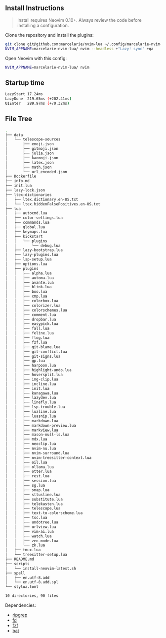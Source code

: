 ## Install Instructions

> Install requires Neovim 0.10+. Always review the code before installing a configuration.

Clone the repository and install the plugins:

```bash
git clone git@github.com:marcelarie/nvim-lua ~/.config/marcelarie-nvim-lua
NVIM_APPNAME=marcelarie-nvim-lua/ nvim --headless +"Lazy! sync" +qa
```

Open Neovim with this config:

```bash
NVIM_APPNAME=marcelarie-nvim-lua/ nvim
```

## Startup time

```bash
LazyStart 17.24ms
LazyDone  219.65ms (+202.41ms)
UIEnter   289.97ms (+70.32ms)
```

## File Tree

```bash
.
├── data
│   └── telescope-sources
│       ├── emoji.json
│       ├── gitmoji.json
│       ├── julia.json
│       ├── kaomoji.json
│       ├── latex.json
│       ├── math.json
│       └── url_encoded.json
├── Dockerfile
├── info.md
├── init.lua
├── lazy-lock.json
├── ltex-dictionaries
│   ├── ltex.dictionary.en-US.txt
│   └── ltex.hiddenFalsePositives.en-US.txt
├── lua
│   ├── autocmd.lua
│   ├── color-settings.lua
│   ├── commands.lua
│   ├── global.lua
│   ├── keymaps.lua
│   ├── kickstart
│   │   └── plugins
│   │       └── debug.lua
│   ├── lazy-bootstrap.lua
│   ├── lazy-plugins.lua
│   ├── lsp-setup.lua
│   ├── options.lua
│   ├── plugins
│   │   ├── alpha.lua
│   │   ├── automa.lua
│   │   ├── avante.lua
│   │   ├── blink.lua
│   │   ├── boo.lua
│   │   ├── cmp.lua
│   │   ├── colorbox.lua
│   │   ├── colorizer.lua
│   │   ├── colorschemes.lua
│   │   ├── comment.lua
│   │   ├── dropbar.lua
│   │   ├── easypick.lua
│   │   ├── fall.lua
│   │   ├── feline.lua
│   │   ├── flog.lua
│   │   ├── fzf.lua
│   │   ├── git-blame.lua
│   │   ├── git-conflict.lua
│   │   ├── git-signs.lua
│   │   ├── gp.lua
│   │   ├── harpoon.lua
│   │   ├── highlight-undo.lua
│   │   ├── hoversplit.lua
│   │   ├── img-clip.lua
│   │   ├── incline.lua
│   │   ├── init.lua
│   │   ├── kanagawa.lua
│   │   ├── lazydev.lua
│   │   ├── linefly.lua
│   │   ├── lsp-trouble.lua
│   │   ├── lualine.lua
│   │   ├── luasnip.lua
│   │   ├── markdown.lua
│   │   ├── markdown-preview.lua
│   │   ├── markview.lua
│   │   ├── mason-null-ls.lua
│   │   ├── mdx.lua
│   │   ├── neoclip.lua
│   │   ├── nvim-nu.lua
│   │   ├── nvim-surround.lua
│   │   ├── nvim-treesitter-context.lua
│   │   ├── oil.lua
│   │   ├── ollama.lua
│   │   ├── otter.lua
│   │   ├── rest.lua
│   │   ├── session.lua
│   │   ├── sg.lua
│   │   ├── snap.lua
│   │   ├── sttusline.lua
│   │   ├── substitute.lua
│   │   ├── telekasten.lua
│   │   ├── telescope.lua
│   │   ├── text-to-colorscheme.lua
│   │   ├── tsc.lua
│   │   ├── undotree.lua
│   │   ├── urlview.lua
│   │   ├── vim-ai.lua
│   │   ├── watch.lua
│   │   ├── zen-mode.lua
│   │   └── zk.lua
│   ├── tmux.lua
│   └── treesitter-setup.lua
├── README.md
├── scripts
│   └── install-neovim-latest.sh
├── spell
│   ├── en.utf-8.add
│   └── en.utf-8.add.spl
└── stylua.toml

10 directories, 90 files
```

Dependencies:
- [ripgrep](https://github.com/BurntSushi/ripgrep)
- [fd](https://github.com/sharkdp/fd)
- [fzf](https://github.com/junegunn/fzf)
- [bat](https://githubn.com/sharkdp/bat)

